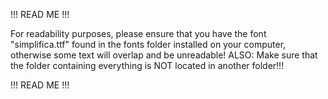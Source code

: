 !!! READ ME !!!

For readability purposes, please ensure that you have the font "simplifica.ttf" found in the fonts folder installed on your computer, otherwise some text will overlap and be unreadable!
ALSO: Make sure that the folder containing everything is NOT located in another folder!!!

!!! READ ME !!!
